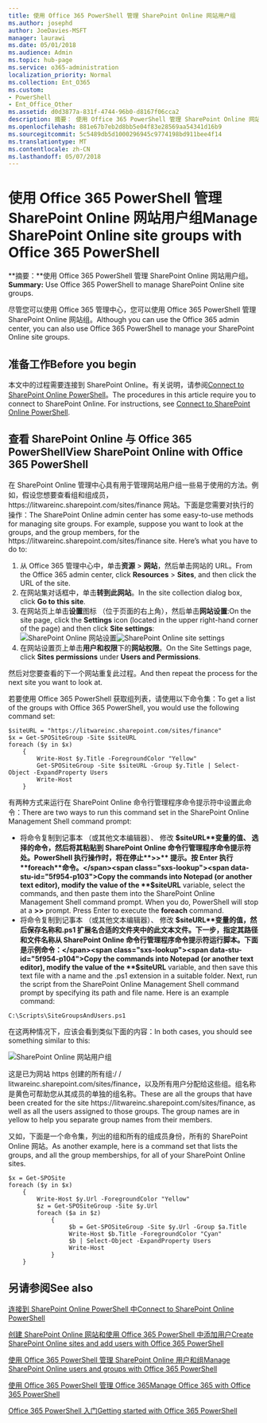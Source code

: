 ```yaml
---
title: 使用 Office 365 PowerShell 管理 SharePoint Online 网站用户组
ms.author: josephd
author: JoeDavies-MSFT
manager: laurawi
ms.date: 05/01/2018
ms.audience: Admin
ms.topic: hub-page
ms.service: o365-administration
localization_priority: Normal
ms.collection: Ent_O365
ms.custom:
- PowerShell
- Ent_Office_Other
ms.assetid: d0d3877a-831f-4744-96b0-d8167f06cca2
description: 摘要： 使用 Office 365 PowerShell 管理 SharePoint Online 网站用户组。
ms.openlocfilehash: 881e67b7eb2d8bb5e04f83e28569aa54341d16b9
ms.sourcegitcommit: 5c5489db5d1000296945c9774198bd911bee4f14
ms.translationtype: MT
ms.contentlocale: zh-CN
ms.lasthandoff: 05/07/2018
---
```

# <a name="manage-sharepoint-online-site-groups-with-office-365-powershell"></a><span data-ttu-id="5f954-103">使用 Office 365 PowerShell 管理 SharePoint Online 网站用户组</span><span class="sxs-lookup"><span data-stu-id="5f954-103">Manage SharePoint Online site groups with Office 365 PowerShell</span></span>

 <span data-ttu-id="5f954-104">**摘要：**使用 Office 365 PowerShell 管理 SharePoint Online 网站用户组。</span><span class="sxs-lookup"><span data-stu-id="5f954-104">**Summary:** Use Office 365 PowerShell to manage SharePoint Online site groups.</span></span>
  
<span data-ttu-id="5f954-105">尽管您可以使用 Office 365 管理中心，您可以使用 Office 365 PowerShell 管理 SharePoint Online 网站组。</span><span class="sxs-lookup"><span data-stu-id="5f954-105">Although you can use the Office 365 admin center, you can also use Office 365 PowerShell to manage your SharePoint Online site groups.</span></span>

## <a name="before-you-begin"></a><span data-ttu-id="5f954-106">准备工作</span><span class="sxs-lookup"><span data-stu-id="5f954-106">Before you begin</span></span>

<span data-ttu-id="5f954-p101">本文中的过程需要连接到 SharePoint Online。有关说明，请参阅[Connect to SharePoint Online PowerShell](https://docs.microsoft.com/en-us/powershell/sharepoint/sharepoint-online/connect-sharepoint-online?view=sharepoint-ps)。</span><span class="sxs-lookup"><span data-stu-id="5f954-p101">The procedures in this article require you to connect to SharePoint Online. For instructions, see [Connect to SharePoint Online PowerShell](https://docs.microsoft.com/en-us/powershell/sharepoint/sharepoint-online/connect-sharepoint-online?view=sharepoint-ps).</span></span>

## <a name="view-sharepoint-online-with-office-365-powershell"></a><span data-ttu-id="5f954-109">查看 SharePoint Online 与 Office 365 PowerShell</span><span class="sxs-lookup"><span data-stu-id="5f954-109">View SharePoint Online with Office 365 PowerShell</span></span>

<span data-ttu-id="5f954-p102">在 SharePoint Online 管理中心具有用于管理网站用户组一些易于使用的方法。例如，假设您想要查看组和组成员，https\://litwareinc.sharepoint.com/sites/finance 网站。下面是您需要对执行的操作：</span><span class="sxs-lookup"><span data-stu-id="5f954-p102">The SharePoint Online admin center has some easy-to-use methods for managing site groups. For example, suppose you want to look at the groups, and the group members, for the https\://litwareinc.sharepoint.com/sites/finance site. Here’s what you have to do to:</span></span>

1. <span data-ttu-id="5f954-113">从 Office 365 管理中心中，单击**资源** > **网站**，然后单击网站的 URL。</span><span class="sxs-lookup"><span data-stu-id="5f954-113">From the Office 365 admin center, click **Resources** > **Sites**, and then click the URL of the site.</span></span>
2. <span data-ttu-id="5f954-114">在网站集对话框中，单击**转到此网站**。</span><span class="sxs-lookup"><span data-stu-id="5f954-114">In the site collection dialog box, click **Go to this site**.</span></span>
3. <span data-ttu-id="5f954-115">在网站页上单击**设置**图标 （位于页面的右上角），然后单击**网站设置**:</span><span class="sxs-lookup"><span data-stu-id="5f954-115">On the site page, click the **Settings** icon (located in the upper right-hand corner of the page) and then click **Site settings**:</span></span></br>
<span data-ttu-id="5f954-116">![SharePoint Online 网站设置](images/spo-site-settings.png)</span><span class="sxs-lookup"><span data-stu-id="5f954-116">![SharePoint Online site settings](images/spo-site-settings.png)</span></span></br>
4. <span data-ttu-id="5f954-117">在网站设置页上单击**用户和权限**下的**网站权限**。</span><span class="sxs-lookup"><span data-stu-id="5f954-117">On the Site Settings page, click **Sites permissions** under **Users and Permissions**.</span></span>

<span data-ttu-id="5f954-118">然后对您要查看的下一个网站重复此过程。</span><span class="sxs-lookup"><span data-stu-id="5f954-118">And then repeat the process for the next site you want to look at.</span></span>

<span data-ttu-id="5f954-119">若要使用 Office 365 PowerShell 获取组列表，请使用以下命令集：</span><span class="sxs-lookup"><span data-stu-id="5f954-119">To get a list of the groups with Office 365 PowerShell, you would use the following command set:</span></span>

```
$siteURL = "https://litwareinc.sharepoint.com/sites/finance"
$x = Get-SPOSiteGroup -Site $siteURL
foreach ($y in $x)
    {
        Write-Host $y.Title -ForegroundColor "Yellow"
        Get-SPOSiteGroup -Site $siteURL -Group $y.Title | Select-Object -ExpandProperty Users
        Write-Host
    }
```

<span data-ttu-id="5f954-120">有两种方式来运行在 SharePoint Online 命令行管理程序命令提示符中设置此命令：</span><span class="sxs-lookup"><span data-stu-id="5f954-120">There are two ways to run this command set in the SharePoint Online Management Shell command prompt:</span></span>

- <span data-ttu-id="5f954-p103">将命令复制到记事本 （或其他文本编辑器）、 修改 **$siteURL**变量的值、 选择的命令，然后将其粘贴到 SharePoint Online 命令行管理程序命令提示符处。PowerShell 执行操作时，将在停止**>>** 提示。按 Enter 执行**foreach**命令。</span><span class="sxs-lookup"><span data-stu-id="5f954-p103">Copy the commands into Notepad (or another text editor), modify the value of the **$siteURL** variable, select the commands, and then paste them into the SharePoint Online Management Shell command prompt. When you do, PowerShell will stop at a **>>** prompt. Press Enter to execute the **foreach** command.</span></span></br>
- <span data-ttu-id="5f954-p104">将命令复制到记事本 （或其他文本编辑器）、 修改 **$siteURL**变量的值，然后保存名称和.ps1 扩展名合适的文件夹中的此文本文件。下一步，指定其路径和文件名称从 SharePoint Online 命令行管理程序命令提示符运行脚本。下面是示例命令：</span><span class="sxs-lookup"><span data-stu-id="5f954-p104">Copy the commands into Notepad (or another text editor), modify the value of the **$siteURL** variable, and then save this text file with a name and the .ps1 extension in a suitable folder. Next, run the script from the SharePoint Online Management Shell command prompt by specifying its path and file name. Here is an example command:</span></span>

```
C:\Scripts\SiteGroupsAndUsers.ps1
```

<span data-ttu-id="5f954-127">在这两种情况下，应该会看到类似下面的内容：</span><span class="sxs-lookup"><span data-stu-id="5f954-127">In both cases, you should see something similar to this:</span></span>

![SharePoint Online 网站用户组](images/SPO-site-groups.png)

<span data-ttu-id="5f954-p105">这是已为网站 https 创建的所有组\:/ / litwareinc.sharepoint.com/sites/finance，以及所有用户分配给这些组。组名称是黄色可帮助您从其成员的单独的组名称。</span><span class="sxs-lookup"><span data-stu-id="5f954-p105">These are all the groups that have been created for the site https\://litwareinc.sharepoint.com/sites/finance, as well as all the users assigned to those groups. The group names are in yellow to help you separate group names from their members.</span></span>

<span data-ttu-id="5f954-131">又如，下面是一个命令集，列出的组和所有的组成员身份，所有的 SharePoint Online 网站。</span><span class="sxs-lookup"><span data-stu-id="5f954-131">As another example, here is a command set that lists the groups, and all the group memberships, for all of your SharePoint Online sites.</span></span>

```
$x = Get-SPOSite
foreach ($y in $x)
    {
        Write-Host $y.Url -ForegroundColor "Yellow"
        $z = Get-SPOSiteGroup -Site $y.Url
        foreach ($a in $z)
            {
                 $b = Get-SPOSiteGroup -Site $y.Url -Group $a.Title 
                 Write-Host $b.Title -ForegroundColor "Cyan"
                 $b | Select-Object -ExpandProperty Users
                 Write-Host
            }
    }
```
    
## <a name="see-also"></a><span data-ttu-id="5f954-132">另请参阅</span><span class="sxs-lookup"><span data-stu-id="5f954-132">See also</span></span>

[<span data-ttu-id="5f954-133">连接到 SharePoint Online PowerShell 中</span><span class="sxs-lookup"><span data-stu-id="5f954-133">Connect to SharePoint Online PowerShell</span></span>](https://docs.microsoft.com/en-us/powershell/sharepoint/sharepoint-online/connect-sharepoint-online?view=sharepoint-ps)

[<span data-ttu-id="5f954-134">创建 SharePoint Online 网站和使用 Office 365 PowerShell 中添加用户</span><span class="sxs-lookup"><span data-stu-id="5f954-134">Create SharePoint Online sites and add users with Office 365 PowerShell</span></span>](create-sharepoint-sites-and-add-users-with-powershell.md)

[<span data-ttu-id="5f954-135">使用 Office 365 PowerShell 管理 SharePoint Online 用户和组</span><span class="sxs-lookup"><span data-stu-id="5f954-135">Manage SharePoint Online users and groups with Office 365 PowerShell</span></span>](manage-sharepoint-users-and-groups-with-powershell.md)

[<span data-ttu-id="5f954-136">使用 Office 365 PowerShell 管理 Office 365</span><span class="sxs-lookup"><span data-stu-id="5f954-136">Manage Office 365 with Office 365 PowerShell</span></span>](manage-office-365-with-office-365-powershell.md)
  
[<span data-ttu-id="5f954-137">Office 365 PowerShell 入门</span><span class="sxs-lookup"><span data-stu-id="5f954-137">Getting started with Office 365 PowerShell</span></span>](getting-started-with-office-365-powershell.md)

